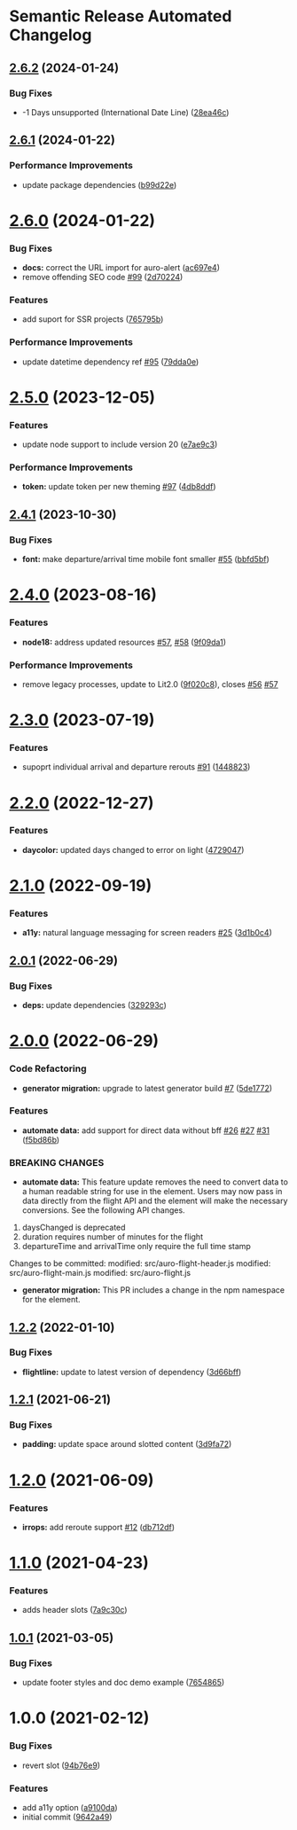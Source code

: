 # Semantic Release Automated Changelog

## [2.6.2](https://github.com/AlaskaAirlines/auro-flight/compare/v2.6.1...v2.6.2) (2024-01-24)


### Bug Fixes

* -1 Days unsupported (International Date Line) ([28ea46c](https://github.com/AlaskaAirlines/auro-flight/commit/28ea46c6e64fbc3a3796343b338c28b70d68217f))

## [2.6.1](https://github.com/AlaskaAirlines/auro-flight/compare/v2.6.0...v2.6.1) (2024-01-22)


### Performance Improvements

* update package dependencies ([b99d22e](https://github.com/AlaskaAirlines/auro-flight/commit/b99d22ef71a3b6ef4ec0721becbd272018ffb3bc))

# [2.6.0](https://github.com/AlaskaAirlines/auro-flight/compare/v2.5.0...v2.6.0) (2024-01-22)


### Bug Fixes

* **docs:** correct the URL import for auro-alert ([ac697e4](https://github.com/AlaskaAirlines/auro-flight/commit/ac697e44ba8fd0ff92d74564ad22bb0ebf433492))
* remove offending SEO code [#99](https://github.com/AlaskaAirlines/auro-flight/issues/99) ([2d70224](https://github.com/AlaskaAirlines/auro-flight/commit/2d7022458ef3d040b6540942b468acb719aac2a6))


### Features

* add suport for SSR projects ([765795b](https://github.com/AlaskaAirlines/auro-flight/commit/765795b2fce459500035091a3caf4389aa2b4236))


### Performance Improvements

* update datetime dependency ref [#95](https://github.com/AlaskaAirlines/auro-flight/issues/95) ([79dda0e](https://github.com/AlaskaAirlines/auro-flight/commit/79dda0e0bc275a5c67b72ead720100b48b3bae0d))

# [2.5.0](https://github.com/AlaskaAirlines/auro-flight/compare/v2.4.1...v2.5.0) (2023-12-05)


### Features

* update node support to include version 20 ([e7ae9c3](https://github.com/AlaskaAirlines/auro-flight/commit/e7ae9c31c4759cd483570bd24283e5d6f516948f))


### Performance Improvements

* **token:** update token per new theming [#97](https://github.com/AlaskaAirlines/auro-flight/issues/97) ([4db8ddf](https://github.com/AlaskaAirlines/auro-flight/commit/4db8ddfa7d411900e2269c4b5d06a280e96a84d5))

## [2.4.1](https://github.com/AlaskaAirlines/auro-flight/compare/v2.4.0...v2.4.1) (2023-10-30)


### Bug Fixes

* **font:** make departure/arrival time mobile font smaller [#55](https://github.com/AlaskaAirlines/auro-flight/issues/55) ([bbfd5bf](https://github.com/AlaskaAirlines/auro-flight/commit/bbfd5bfc8e4e89e15de41f58e5b058f92440bc23))

# [2.4.0](https://github.com/AlaskaAirlines/auro-flight/compare/v2.3.0...v2.4.0) (2023-08-16)


### Features

* **node18:** address updated resources [#57](https://github.com/AlaskaAirlines/auro-flight/issues/57), [#58](https://github.com/AlaskaAirlines/auro-flight/issues/58) ([9f09da1](https://github.com/AlaskaAirlines/auro-flight/commit/9f09da176fa64f2166fc5289f635eb4d4efd47fa))


### Performance Improvements

* remove legacy processes, update to Lit2.0 ([9f020c8](https://github.com/AlaskaAirlines/auro-flight/commit/9f020c82030e8564c5c076b5f07a157b04c87f33)), closes [#56](https://github.com/AlaskaAirlines/auro-flight/issues/56) [#57](https://github.com/AlaskaAirlines/auro-flight/issues/57)

# [2.3.0](https://github.com/AlaskaAirlines/auro-flight/compare/v2.2.0...v2.3.0) (2023-07-19)


### Features

* supoprt individual arrival and departure rerouts [#91](https://github.com/AlaskaAirlines/auro-flight/issues/91) ([1448823](https://github.com/AlaskaAirlines/auro-flight/commit/144882315779c9e4d0f31712f5d198b1bbf05712))

# [2.2.0](https://github.com/AlaskaAirlines/auro-flight/compare/v2.1.0...v2.2.0) (2022-12-27)


### Features

* **daycolor:** updated days changed to error on light ([4729047](https://github.com/AlaskaAirlines/auro-flight/commit/4729047cc9315e1484193eeccf00a476682b902b))

# [2.1.0](https://github.com/AlaskaAirlines/auro-flight/compare/v2.0.1...v2.1.0) (2022-09-19)


### Features

* **a11y:** natural language messaging for screen readers [#25](https://github.com/AlaskaAirlines/auro-flight/issues/25) ([3d1b0c4](https://github.com/AlaskaAirlines/auro-flight/commit/3d1b0c43246845fd3549106b1c55c9ca90963efd))

## [2.0.1](https://github.com/AlaskaAirlines/auro-flight/compare/v2.0.0...v2.0.1) (2022-06-29)


### Bug Fixes

* **deps:** update dependencies ([329293c](https://github.com/AlaskaAirlines/auro-flight/commit/329293c9ff9a0f1acd3c072be490a11122d6c54f))

# [2.0.0](https://github.com/AlaskaAirlines/auro-flight/compare/v1.2.2...v2.0.0) (2022-06-29)


### Code Refactoring

* **generator migration:** upgrade to latest generator build [#7](https://github.com/AlaskaAirlines/auro-flight/issues/7) ([5de1772](https://github.com/AlaskaAirlines/auro-flight/commit/5de1772f1ec88f185ea2900a44f14779f64028b5))


### Features

* **automate data:** add support for direct data without bff [#26](https://github.com/AlaskaAirlines/auro-flight/issues/26) [#27](https://github.com/AlaskaAirlines/auro-flight/issues/27) [#31](https://github.com/AlaskaAirlines/auro-flight/issues/31) ([f5bd86b](https://github.com/AlaskaAirlines/auro-flight/commit/f5bd86bd8b4d12df70edbb4d792f81e197e3be5d))


### BREAKING CHANGES

* **automate data:** This feature update removes the need to convert data to
a human readable string for use in the element. Users may now pass in
data directly from the flight API and the element will make the
necessary conversions. See the following API changes.

1. daysChanged is deprecated
2. duration requires number of minutes for the flight
3. departureTime and arrivalTime only require the full time stamp

Changes to be committed:
modified:   src/auro-flight-header.js
modified:   src/auro-flight-main.js
modified:   src/auro-flight.js
* **generator migration:** This PR includes a change in the npm namespace for the element.

## [1.2.2](https://github.com/AlaskaAirlines/auro-flight/compare/v1.2.1...v1.2.2) (2022-01-10)


### Bug Fixes

* **flightline:** update to latest version of dependency ([3d66bff](https://github.com/AlaskaAirlines/auro-flight/commit/3d66bffc8a84e68f2978800a71bcd2a993404bf2))

## [1.2.1](https://github.com/AlaskaAirlines/auro-flight/compare/v1.2.0...v1.2.1) (2021-06-21)


### Bug Fixes

* **padding:** update space around slotted content ([3d9fa72](https://github.com/AlaskaAirlines/auro-flight/commit/3d9fa7295c281caf2fa4715435274c08207c8379))

# [1.2.0](https://github.com/AlaskaAirlines/auro-flight/compare/v1.1.0...v1.2.0) (2021-06-09)


### Features

* **irrops:** add reroute support [#12](https://github.com/AlaskaAirlines/auro-flight/issues/12) ([db712df](https://github.com/AlaskaAirlines/auro-flight/commit/db712df8f91a119bcc9574cd27c3bd2bdddcb498))

# [1.1.0](https://github.com/AlaskaAirlines/auro-flight/compare/v1.0.1...v1.1.0) (2021-04-23)


### Features

* adds header slots ([7a9c30c](https://github.com/AlaskaAirlines/auro-flight/commit/7a9c30cea1f30d3c101f850d077c1e6cede65f56))

## [1.0.1](https://github.com/AlaskaAirlines/auro-flight/compare/v1.0.0...v1.0.1) (2021-03-05)


### Bug Fixes

* update footer styles and doc demo example ([7654865](https://github.com/AlaskaAirlines/auro-flight/commit/7654865dabeb608fe51f741470f135748c4deead))

# 1.0.0 (2021-02-12)


### Bug Fixes

* revert slot ([94b76e9](https://github.com/AlaskaAirlines/auro-flight/commit/94b76e9acbfa67a6609cecd043849a79d925bb69))


### Features

* add a11y option ([a9100da](https://github.com/AlaskaAirlines/auro-flight/commit/a9100da92dd3651b3de3421f604b2de56f92276b))
* initial commit ([9642a49](https://github.com/AlaskaAirlines/auro-flight/commit/9642a49e0bf9041d5b43c8e94ea300585e771859))
